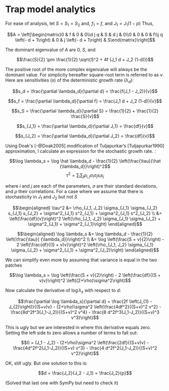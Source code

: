 Trap model analytics
====================

For ease of analysis, let $S=S_1=S_2$ and, $f_1=f$, and $J_1 = J_1(1-p)$ Thus,

$$A = \left[\begin{matrix}0 & f & 0 & 0\\d j q & S & d j & 0\\0 & 0 & 0 & f\\j q \left(- d + 1\right) & 0 & j \left(- d + 1\right) & S\end{matrix}\right]$$

The dominant eigenvalue of $A$ are 0, $S$, and

$$\frac{S}{2} \pm \frac{1}{2} \sqrt{S^2 + 4f (J_1 d +  J_2 (1-d))}$$

The positive root of the more complex eigenvalue will always be the dominant value. For simplicity hereafter square-root term is referred to as $v$.  Here are sensitivities $(s)$ of the deterministic growth rate $(\lambda_d)$:

$$s_d = \frac{\partial \lambda_d}{\partial d}  = \frac{f(J_1 - J_2)}{v}$$

$$s_f = \frac{\partial \lambda_d}{\partial f}  = \frac{J_1 d + J_2 (1-d)}{v}$$

$$s_S = \frac{\partial \lambda_d}{\partial S}  = \frac{1}{2} + \frac{1}{2} \frac{S}{v}$$

$$s_{J_1} = \frac{\partial \lambda_d}{\partial J_1}  = \frac{df}{v}$$

$$s_{J_2} = \frac{\partial \lambda_d}{\partial J_2}  = \frac{df}{v}$$



Using Doak's [-@Doak2005] modification of  Tuljapurkar’s [Tuljapurkar1990] approximation, I calculate an expression for the stochastic growth rate.  :

$$\log \lambda_s = \log \hat \lambda_d - \frac{1}{2} \left(\frac{\tau}{\hat {\lambda_d}}\right)^2$$
$$\tau^2 = \sum_i \sum_j \rho_{i,j} \sigma_i \sigma_j s_i s_j$$

where $i$ and $j$ are each of the parameters, $\sigma$ are their standard deviations, and $\rho$ their correlations.  For a case where we assume that there is stochasticity in $J_1$ and $J_2$ but not $S$

$$\begin{aligned}
\tau^2 &= \rho_{J_1, J_2} \sigma_{J_1} \sigma_{J_2} s_{J_1} s_{J_2} + \sigma^2_{J_1} s^2_{J_1} + \sigma^2_{J_1} s^2_{J_2} \\
       &=  \left(\frac{df}{v}\right)^2 \left(\rho_{J_1, J_2} \sigma_{J_1} \sigma_{J_2} + \sigma^2_{J_1} + \sigma^2_{J_1}\right)
\end{aligned}$$

$$\begin{aligned}
  \log \lambda_s &= \log \lambda_d - \frac{1}{2} \left(\frac{\tau}{ {\lambda_d}}\right)^2 \\
                 &= \log \left(\frac{S + v}{2}\right) - 2 \left(\frac{df}{(S + v)v}\right)^2 \left(\rho_{J_1, J_2} \sigma_{J_1} \sigma_{J_2} + \sigma^2_{J_1} + \sigma^2_{J_2}\right)
\end{aligned}$$

We can simplify even more by assuming that variance is equal in the two patches

$$\log \lambda_s = \log \left(\frac{S + v}{2}\right) - 2 \left(\frac{df}{(S + v)v}\right)^2 \left((2+\rho)\sigma^2\right)$$

Now calculate the derivative of $\log \lambda_s$ with respect to $d$:

$$\frac{\partial \log \lambda_s}{\partial d} = \frac{2f \left(J_{1} - J_{2}\right)}{(S+v)v} - (2+\rho)\sigma^2 \left(\frac{4df^2}{(S+v)^2 v^2} - \frac{8d^2f^3(J_1-J_2)}{(S+v)^2 v^4} - \frac{8 d^2f^3(J_1-J_2)}{(S+v)^3 v^3}\right)$$

This is ugly but we are interested in where this derivative equals zero.  Setting the left side to zero allows a number of terms to fall out:

$$0 = (J_1 - J_2) - (2+\rho)\sigma^2 \left(\frac{2df}{(S+v)v} - \frac{4d^2f^2(J_1-J_2)}{(S+v) v^3} - \frac{4 d^2f^2(J_1-J_2)}{(S+v)^2 v^2}\right)$$

OK, still ugly.  But one solution to this is:

$$d = \frac{J_2}{J_2 - J_1} = \frac{J_2}{p}$$

(Solved that last one with SymPy but need to check it)


